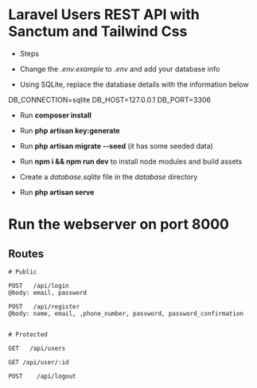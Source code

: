 # Laravel Users REST API with Sanctum and Tailwind Css

- Steps

- Change the *.env.example* to *.env* and add your database info

- Using SQLite, replace the database details with the information below

DB_CONNECTION=sqlite
DB_HOST=127.0.0.1
DB_PORT=3306

- Run __composer install__
- Run __php artisan key:generate__
- Run __php artisan migrate --seed__ (it has some seeded data)

- Run __npm i && npm run dev__ to install node modules and build assets
- Create a _database.sqlite_ file in the _database_ directory

- Run __php artisan serve__

# Run the webserver on port 8000

## Routes

```
# Public

POST   /api/login
@body: email, password

POST   /api/register
@body: name, email, ,phone_number, password, password_confirmation


# Protected

GET   /api/users

GET /api/user/:id

POST    /api/logout
```
